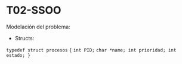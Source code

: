 # T02-SSOO

Modelación del problema:

- Structs:

`typedef struct procesos`
`{`
`int PID;`
`char *name;
int prioridad;
int estado;
}`
